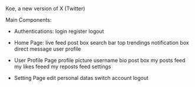 Koe, a new version of X (Twitter)

Main Components:

- Authentications:
   login
   register
   logout

- Home Page:
   live feed
   post box
   search bar
   top trendings
   notification box
   direct message
   user profile

- User Profile Page
   profile picture
   username
   bio
   post box
   my posts feed
   my likes feeed
   my reposts feed
   settings

- Setting Page
   edit personal datas
   switch account
   logout
